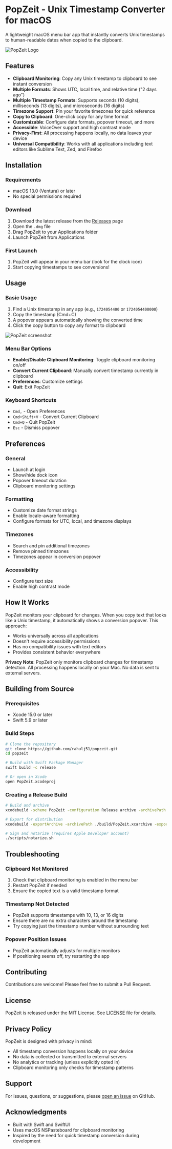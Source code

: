 # PopZeit - Unix Timestamp Converter for macOS

A lightweight macOS menu bar app that instantly converts Unix timestamps to human-readable dates when copied to the clipboard.

![PopZeit Logo](PopZeit.png)

## Features

- **Clipboard Monitoring**: Copy any Unix timestamp to clipboard to see instant conversion
- **Multiple Formats**: Shows UTC, local time, and relative time ("2 days ago")
- **Multiple Timestamp Formats**: Supports seconds (10 digits), milliseconds (13 digits), and microseconds (16 digits)
- **Timezone Support**: Pin your favorite timezones for quick reference
- **Copy to Clipboard**: One-click copy for any time format
- **Customizable**: Configure date formats, popover timeout, and more
- **Accessible**: VoiceOver support and high contrast mode
- **Privacy-First**: All processing happens locally, no data leaves your device
- **Universal Compatibility**: Works with all applications including text editors like Sublime Text, Zed, and Firefoo

## Installation

### Requirements
- macOS 13.0 (Ventura) or later
- No special permissions required

### Download
1. Download the latest release from the [Releases](https://github.com/rahulj51/popzeit/releases) page
2. Open the `.dmg` file
3. Drag PopZeit to your Applications folder
4. Launch PopZeit from Applications

### First Launch
1. PopZeit will appear in your menu bar (look for the clock icon)
2. Start copying timestamps to see conversions!

## Usage

### Basic Usage
1. Find a Unix timestamp in any app (e.g., `1724054400` or `1724054400000`)
2. Copy the timestamp (Cmd+C)
3. A popover appears automatically showing the converted time
4. Click the copy button to copy any format to clipboard

![PopZeit screenshot](screenshot.jpg)

### Menu Bar Options
- **Enable/Disable Clipboard Monitoring**: Toggle clipboard monitoring on/off
- **Convert Current Clipboard**: Manually convert timestamp currently in clipboard
- **Preferences**: Customize settings
- **Quit**: Exit PopZeit

### Keyboard Shortcuts
- `Cmd,` - Open Preferences
- `Cmd+Shift+V` - Convert Current Clipboard
- `Cmd+Q` - Quit PopZeit
- `Esc` - Dismiss popover

## Preferences

### General
- Launch at login
- Show/hide dock icon
- Popover timeout duration
- Clipboard monitoring settings

### Formatting
- Customize date format strings
- Enable locale-aware formatting
- Configure formats for UTC, local, and timezone displays

### Timezones
- Search and pin additional timezones
- Remove pinned timezones
- Timezones appear in conversion popover

### Accessibility
- Configure text size
- Enable high contrast mode

## How It Works

PopZeit monitors your clipboard for changes. When you copy text that looks like a Unix timestamp, it automatically shows a conversion popover. This approach:

- Works universally across all applications
- Doesn't require accessibility permissions
- Has no compatibility issues with text editors
- Provides consistent behavior everywhere

**Privacy Note**: PopZeit only monitors clipboard changes for timestamp detection. All processing happens locally on your Mac. No data is sent to external servers.

## Building from Source

### Prerequisites
- Xcode 15.0 or later
- Swift 5.9 or later

### Build Steps
```bash
# Clone the repository
git clone https://github.com/rahulj51/popzeit.git
cd popzeit

# Build with Swift Package Manager
swift build -c release

# Or open in Xcode
open PopZeit.xcodeproj
```

### Creating a Release Build
```bash
# Build and archive
xcodebuild -scheme PopZeit -configuration Release archive -archivePath ./build/PopZeit.xcarchive

# Export for distribution
xcodebuild -exportArchive -archivePath ./build/PopZeit.xcarchive -exportPath ./build -exportOptionsPlist ExportOptions.plist

# Sign and notarize (requires Apple Developer account)
./scripts/notarize.sh
```

## Troubleshooting

### Clipboard Not Monitored
1. Check that clipboard monitoring is enabled in the menu bar
2. Restart PopZeit if needed
3. Ensure the copied text is a valid timestamp format

### Timestamp Not Detected
- PopZeit supports timestamps with 10, 13, or 16 digits
- Ensure there are no extra characters around the timestamp
- Try copying just the timestamp number without surrounding text

### Popover Position Issues
- PopZeit automatically adjusts for multiple monitors
- If positioning seems off, try restarting the app

## Contributing

Contributions are welcome! Please feel free to submit a Pull Request.

## License

PopZeit is released under the MIT License. See [LICENSE](LICENSE) file for details.

## Privacy Policy

PopZeit is designed with privacy in mind:
- All timestamp conversion happens locally on your device
- No data is collected or transmitted to external servers
- No analytics or tracking (unless explicitly opted in)
- Clipboard monitoring only checks for timestamp patterns

## Support

For issues, questions, or suggestions, please [open an issue](https://github.com/rahulj51/popzeit/issues) on GitHub.

## Acknowledgments

- Built with Swift and SwiftUI
- Uses macOS NSPasteboard for clipboard monitoring
- Inspired by the need for quick timestamp conversion during development
